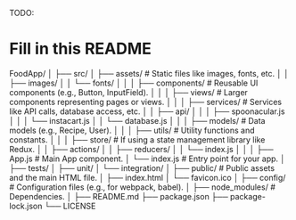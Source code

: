 TODO:
# Fill in this README

FoodApp/
│
├── src/
│ ├── assets/ # Static files like images, fonts, etc.
│ │ ├── images/
│ │ └── fonts/
│ │
│ ├── components/ # Reusable UI components (e.g., Button, InputField).
│ │
│ ├── views/ # Larger components representing pages or views.
│ │
│ ├── services/ # Services like API calls, database access, etc.
│ │ ├── api/
│ │ │ ├── spoonacular.js
│ │ │ └── instacart.js
│ │ └── database.js
│ │
│ ├── models/ # Data models (e.g., Recipe, User).
│ │
│ ├── utils/ # Utility functions and constants.
│ │
│ ├── store/ # If using a state management library like Redux.
│ │ ├── actions/
│ │ ├── reducers/
│ │ └── index.js
│ │
│ ├── App.js # Main App component.
│ └── index.js # Entry point for your app.
│
├── tests/
│ ├── unit/
│ └── integration/
│
├── public/ # Public assets and the main HTML file.
│ ├── index.html
│ └── favicon.ico
│
├── config/ # Configuration files (e.g., for webpack, babel).
│
├── node_modules/ # Dependencies.
│
├── README.md
├── package.json
├── package-lock.json
└── LICENSE